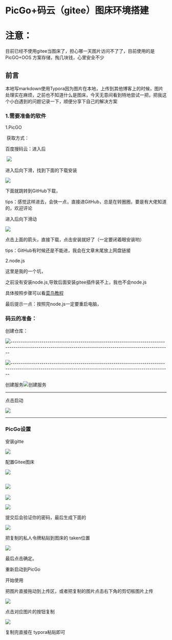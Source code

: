 # PicGo+码云（gitee）图床环境搭建

# 注意：

目前已经不使用gitee当图床了，担心哪一天图片访问不了了，目前使用的是PicGO+OOS 方案存储，掏几块钱，心里安全不少

## 前言

本地写markdown使用Typora因为图片在本地，上传到其他博客上的时候，图片处理实在麻烦，之前也不知道什么是图床，今天无意间看到特地尝试一把，把我这个小白遇到的问题记录一下，顺便分享下自己的解决方案

### 1.需要准备的软件

1.PicGO

​	获取方式：

百度搜码云：进入后

​	![](https://gitee.com/liushuming/image/raw/master/img/20200326165756.png)

进入后向下滑，找到下面的下载安装



![](https://gitee.com/liushuming/image/raw/master/img/20200326170030.png)

下面就跳转到GitHub下载，

tips：感觉这样进去，会快一点，直接进GitHub，总是在转圈圈，要是有大佬知道的，欢迎评论

进入后向下滑动

![](https://gitee.com/liushuming/image/raw/master/img/20200326170445.png)

点击上面的箭头，直接下载，点击安装就好了（一定要闭着眼安装哟）

tips：GitHub有时候还是不能进，我会在文章末尾放上网盘链接

2.node.js

这里是我的一个坑，

之前没有安装node.js,导致后面安装gitee插件装不上，我也不会node.js

具体按照步骤可以看[菜鸟教程](![](https://gitee.com/liushuming/image/raw/master/img/20200326170445.png))

最后提示一点：按照完node.js一定要重启电脑，



### 码云的准备：

创建仓库：

![](https://gitee.com/liushuming/image/raw/master/img/20200326172416.png)-----------------------------------------------------------------------------------------------------------------------------------------------------------

![](https://gitee.com/liushuming/image/raw/master/img/20200326174021.png)-----------------------------------------------------------------------------------------------------------------------------------------------------------

创建服务![创建服务](https://gitee.com/liushuming/image/raw/master/img/20200326174229.png)

------

 点击启动

![](https://gitee.com/liushuming/image/raw/master/img/20200326174338.png)

------

### PicGo设置

安装gitte

![](https://gitee.com/liushuming/image/raw/master/img/20200326174929.png)

配置Gitee图床

![](https://gitee.com/liushuming/image/raw/master/img/20200326175354.png)



## ![](https://gitee.com/liushuming/image/raw/master/img/20200326181320.png)



![](https://gitee.com/liushuming/image/raw/master/img/20200326175859.png)

![](https://gitee.com/liushuming/image/raw/master/img/20200326180221.png)



提交后会验证你的密码，最后生成下面的

![](https://gitee.com/liushuming/image/raw/master/img/20200326180405.png)

把复制的私人令牌粘贴到图床的 taken位置

![](https://gitee.com/liushuming/image/raw/master/img/20200326175354.png)

最后点击确定。

重新启动到PicGo



开始使用

把图片直接拖动到上传区，或者把复制的图片点击右下角的剪切板图片上传

![](https://gitee.com/liushuming/image/raw/master/img/20200326180933.png)

点击对应图片的按钮复制

![](https://gitee.com/liushuming/image/raw/master/img/20200326180959.png)

复制完直接在 typora粘贴即可